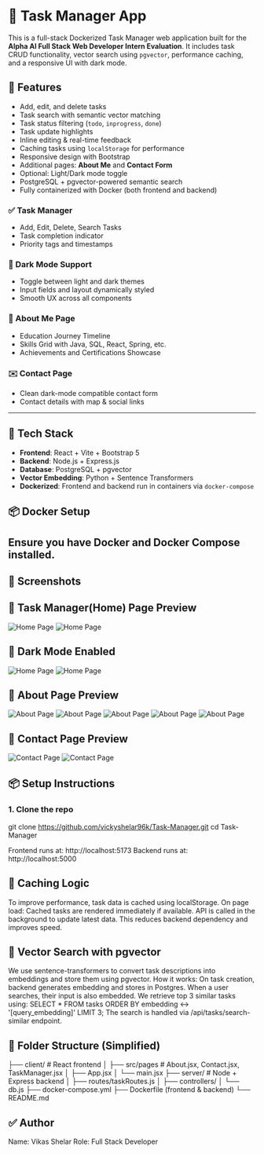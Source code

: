 # 📝 Task Manager App

This is a full-stack Dockerized Task Manager web application built for the **Alpha AI Full Stack Web Developer Intern Evaluation**. It includes task CRUD functionality, vector search using `pgvector`, performance caching, and a responsive UI with dark mode.
## 🚀 Features

- Add, edit, and delete tasks
- Task search with semantic vector matching
- Task status filtering (`todo`, `inprogress`, `done`)
- Task update highlights
- Inline editing & real-time feedback
- Caching tasks using `localStorage` for performance
- Responsive design with Bootstrap
- Additional pages: **About Me** and **Contact Form**
- Optional: Light/Dark mode toggle
- PostgreSQL + pgvector-powered semantic search
- Fully containerized with Docker (both frontend and backend)

### ✅ Task Manager
- Add, Edit, Delete, Search Tasks
- Task completion indicator
- Priority tags and timestamps

### 🎨 Dark Mode Support
- Toggle between light and dark themes
- Input fields and layout dynamically styled
- Smooth UX across all components

### 👤 About Me Page
- Education Journey Timeline
- Skills Grid with Java, SQL, React, Spring, etc.
- Achievements and Certifications Showcase

### ✉️ Contact Page
- Clean dark-mode compatible contact form
- Contact details with map & social links
---

## 🧰 Tech Stack

- **Frontend**: React + Vite + Bootstrap 5
- **Backend**: Node.js + Express.js
- **Database**: PostgreSQL + pgvector
- **Vector Embedding**: Python + Sentence Transformers
- **Dockerized**: Frontend and backend run in containers via `docker-compose`

## 📦 Docker Setup

Ensure you have Docker and Docker Compose installed.
---
## 📸 Screenshots
## 📸 Task Manager(Home) Page Preview
![Home Page](./assets/HomePage1_Light_Mode)
![Home Page](./assets/HomePage2_Light_Mode)
## 📸 Dark Mode Enabled
![Home Page](./assets/HomePage_Dark_Mode_1)
![Home Page](./assets/HomePage_Dark_Mode_2)

## 📸 About Page Preview
![About Page](./assets/About_Me_Page1.jpg)
![About Page](./assets/About_Me_Page2.jpg)
![About Page](./assets/About_Me_Page3.jpg)
![About Page](./assets/About_Me_Page4.jpg)
![About Page](./assets/About_Me_Page5.jpg)

## 📸 Contact Page Preview
![Contact Page](./assets/Contact_Page_1.jpg)
![Contact Page](./assets/Contact_Page_2.jpg)

## 📦 Setup Instructions

### 1. Clone the repo
git clone https://github.com/vickyshelar96k/Task-Manager.git
cd Task-Manager

Frontend runs at: http://localhost:5173
Backend runs at: http://localhost:5000

## 🚀 Caching Logic
To improve performance, task data is cached using localStorage.
On page load:
Cached tasks are rendered immediately if available.
API is called in the background to update latest data.
This reduces backend dependency and improves speed.

## 🤖 Vector Search with pgvector
We use sentence-transformers to convert task descriptions into embeddings and store them using pgvector.
How it works:
On task creation, backend generates embedding and stores in Postgres.
When a user searches, their input is also embedded.
We retrieve top 3 similar tasks using:
    SELECT * FROM tasks
    ORDER BY embedding <-> '[query_embedding]'
    LIMIT 3;
The search is handled via /api/tasks/search-similar endpoint.

## 📂 Folder Structure (Simplified)
├── client/               # React frontend
│   ├── src/pages         # About.jsx, Contact.jsx, TaskManager.jsx
│   ├── App.jsx
│   └── main.jsx
├── server/               # Node + Express backend
│   ├── routes/taskRoutes.js
│   ├── controllers/
│   └── db.js
├── docker-compose.yml
├── Dockerfile (frontend & backend)
└── README.md

## ✅ Author
Name: Vikas Shelar
Role: Full Stack Developer
